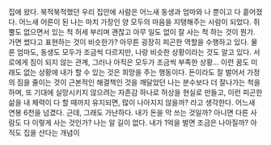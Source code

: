 집에 왔다. 북적북적했던 우리 집안에 사람은 어느새 동생과 엄마와 나 뿐이고 다 흩어졌다. 어느새 어른이 된 나는 마치 가장인 양 모두의 마음을 지탱해주는 사람이 되었다. 쥐뿔도 없으면서 있는 척 허세 부리며 괜찮고 아무 일도 없이 잘 사는 척 하는 것이 뭔가. 가면 썼다고 표현하는 것이 비슷한가? 아무튼 굉장히 피곤한 역할을 수행하고 있다.
물론 엄마도, 동생도 모두가 조금씩 다르지만, 나랑 비슷한 상황이라는 것도 알고 있다. 
서로에게 짐이 되지 않는 관계, 그러나 아직은 모두가 조금씩 부족한 상황...
이런 꿈도 미래도 없는 상황에 내가 할 수 있는 것은 희망을 주는 행동이다. 돈이라도 잘 벌어서 가정의 짐을 줄이는 것이 근본적인 해결책인 것을 깨달았던 나는 분수보다 더 잘나가는 척을 하며, 또 기대에 실망시키지 않으려는 자존감 하나로 허상을 현실로 만들고, 이런 피곤한 삶을 내 체력이 다 할 때까지 유지되면, 많이 나아지지 않을까? 라고 생각한다.
어느새 연봉 6천을 넘겼다. 근데, 그래도 가난하다. 내가 돈을 막 쓰는 것일까? 아니면 다른 사람도 다 이렇게 사는 것인가? 나는 알 길이 없다. 내가 1억을 벌면 조금은 나아질까? 
아직도 집을 산다는 개념이 